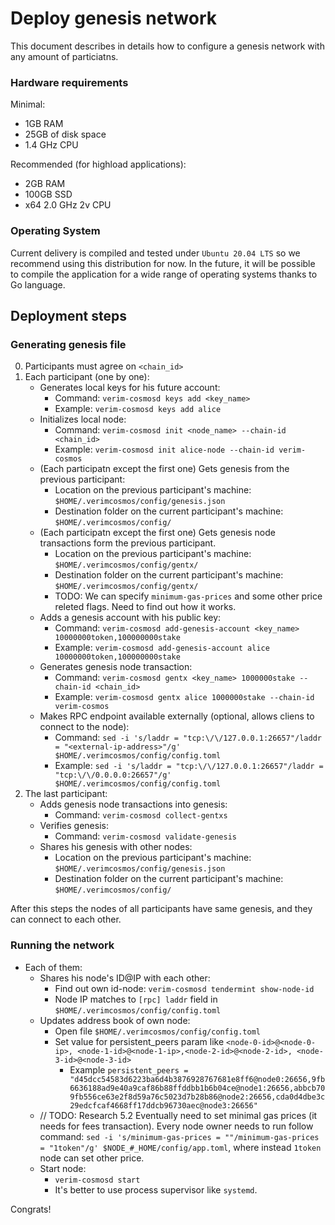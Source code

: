 # Deploy genesis network

This document describes in details how to configure a genesis network with any amount of particiatns.

### Hardware requirements

Minimal:
- 1GB RAM
- 25GB of disk space
- 1.4 GHz CPU

Recommended (for highload applications):
- 2GB RAM
- 100GB SSD
- x64 2.0 GHz 2v CPU

### Operating System

Current delivery is compiled and tested under `Ubuntu 20.04 LTS` so we recommend using this distribution for now. In the future, it will be possible to compile the application for a wide range of operating systems thanks to Go language.

## Deployment steps

### Generating genesis file

0. Participants must agree on `<chain_id>`
1. Each participant (one by one):
    - Generates local keys for his future account:  
        - Command: `verim-cosmosd keys add <key_name>`
        - Example: `verim-cosmosd keys add alice`
    - Initializes local node:
        - Command: `verim-cosmosd init <node_name> --chain-id <chain_id>`
        - Example: `verim-cosmosd init alice-node --chain-id verim-cosmos`
    - (Each participatn except the first one) Gets genesis from the previous participant:
        - Location on the previous participant's machine: `$HOME/.verimcosmos/config/genesis.json`
        - Destination folder on the current participant's machine: `$HOME/.verimcosmos/config/`
    - (Each participatn except the first one) Gets genesis node transactions form the previous participant.
        - Location on the previous participant's machine: `$HOME/.verimcosmos/config/gentx/`
        - Destination folder on the current participant's machine: `$HOME/.verimcosmos/config/gentx/`
        - TODO: We can specify `minimum-gas-prices` and some other price releted flags. Need to find out how it works.
    - Adds a genesis account with his public key:
        - Command: `verim-cosmosd add-genesis-account <key_name> 10000000token,100000000stake`
        - Example: `verim-cosmosd add-genesis-account alice 10000000token,100000000stake`
    - Generates genesis node transaction:
        - Command: `verim-cosmosd gentx <key_name> 1000000stake --chain-id <chain_id>`
        - Example: `verim-cosmosd gentx alice 1000000stake --chain-id verim-cosmos`
    - Makes RPC endpoint available externally (optional, allows cliens to connect to the node):
        - Command: `sed -i 's/laddr = "tcp:\/\/127.0.0.1:26657"/laddr = "<external-ip-address>"/g' $HOME/.verimcosmos/config/config.toml`
        - Example: `sed -i 's/laddr = "tcp:\/\/127.0.0.1:26657"/laddr = "tcp:\/\/0.0.0.0:26657"/g' $HOME/.verimcosmos/config/config.toml`
2. The last participant:
    - Adds genesis node transactions into genesis:
        - Command: `verim-cosmosd collect-gentxs`
    - Verifies genesis:
        - Command: `verim-cosmosd validate-genesis`
    - Shares his genesis with other nodes:
        - Location on the previous participant's machine: `$HOME/.verimcosmos/config/genesis.json`
        - Destination folder on the current participant's machine: `$HOME/.verimcosmos/config/`

After this steps the nodes of all participants have same genesis, and they can connect to each other.

### Running the network

- Each of them:
    - Shares his node's ID@IP with each other:
        - Find out own id-node: `verim-cosmosd tendermint show-node-id`
        - Node IP matches to `[rpc] laddr` field in `$HOME/.verimcosmos/config/config.toml`
    -  Updates address book of own node:
        - Open file `$HOME/.verimcosmos/config/config.toml`
        - Set value for persistent_peers param like `<node-0-id>@<node-0-ip>, <node-1-id>@<node-1-ip>,<node-2-id>@<node-2-id>, <node-3-id>@<node-3-id>`
            - Example ```persistent_peers = "d45dcc54583d6223ba6d4b3876928767681e8ff6@node0:26656,9fb6636188ad9e40a9caf86b88ffddbb1b6b04ce@node1:26656,abbcb709fb556ce63e2f8d59a76c5023d7b28b86@node2:26656,cda0d4dbe3c29edcfcaf4668ff17ddcb96730aec@node3:26656"```
    - // TODO: Research 5.2 Eventually need to set minimal gas prices (it needs for fees transaction). Every node owner needs to run follow command: `sed -i 's/minimum-gas-prices = ""/minimum-gas-prices = "1token"/g' $NODE_#_HOME/config/app.toml`, where instead `1token` node can set other price.
    - Start node:
        - `verim-cosmosd start`
        - It's better to use process supervisor like `systemd`.


Congrats!
